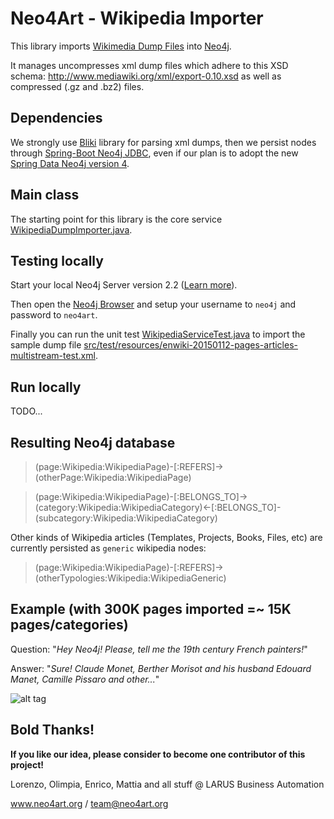 # Neo4Art - Wikipedia Importer

This library imports [Wikimedia Dump Files](https://dumps.wikimedia.org) into [Neo4j](http://www.neo4j.com).

It manages uncompresses xml dump files which adhere to this XSD schema: http://www.mediawiki.org/xml/export-0.10.xsd as well as compressed (.gz and .bz2) files.

## Dependencies

We strongly use [Bliki](https://bitbucket.org/axelclk/info.bliki.wiki/wiki/Home) library for parsing xml dumps, then we persist nodes through [Spring-Boot Neo4j JDBC](https://github.com/neo4j-contrib/developer-resources/tree/gh-pages/language-guides/java/spring-boot-jdbc),
even if our plan is to adopt the new [Spring Data Neo4j version 4](https://github.com/spring-projects/spring-data-neo4j/tree/4.0).

## Main class

The starting point for this library is the core service [WikipediaDumpImporter.java](https://github.com/neo4art/neo4art/blob/master/neo4art-wikipedia-importer/src/main/java/org/neo4art/importer/wikipedia/core/WikipediaDumpImporter.java).

## Testing locally

Start your local Neo4j Server version 2.2 ([Learn more](http://neo4j.com/blog/neo4j-2-2-milestone-1-release/)).

Then open the [Neo4j Browser](http://localhost:7474) and setup your username to `neo4j` and password to `neo4art`.

Finally you can run the unit test [WikipediaServiceTest.java](https://github.com/neo4art/neo4art/blob/master/neo4art-wikipedia-importer/src/test/java/org/neo4art/importer/wikipedia/service/WikipediaServiceTest.java)
to import the sample dump file [src/test/resources/enwiki-20150112-pages-articles-multistream-test.xml](https://github.com/neo4art/neo4art/blob/master/neo4art-wikipedia-importer/src/test/resources/enwiki-20150112-pages-articles-multistream-test.xml).

## Run locally

TODO...
 
## Resulting Neo4j database

>(page:Wikipedia:WikipediaPage)-[:REFERS]->(otherPage:Wikipedia:WikipediaPage)

>(page:Wikipedia:WikipediaPage)-[:BELONGS_TO]->(category:Wikipedia:WikipediaCategory)<-[:BELONGS_TO]-(subcategory:Wikipedia:WikipediaCategory)

Other kinds of Wikipedia articles (Templates, Projects, Books, Files, etc) are currently persisted as `generic` wikipedia nodes:

>(page:Wikipedia:WikipediaPage)-[:REFERS]->(otherTypologies:Wikipedia:WikipediaGeneric)

## Example (with 300K pages imported =~ 15K pages/categories)

Question: "_Hey Neo4j! Please, tell me the 19th century French painters!_"

Answer: "_Sure! Claude Monet, Berther Morisot and his husband Edouard Manet, Camille Pissaro and other..._"

![alt tag](https://github.com/neo4art/neo4art/blob/master/neo4art-journal/2015-02-25/19th-century-French-painters.png)

## Bold Thanks!

**If you like our idea, please consider to become one contributor of this project!**


Lorenzo, Olimpia, Enrico, Mattia and all stuff @ LARUS Business Automation

www.neo4art.org / team@neo4art.org


 
